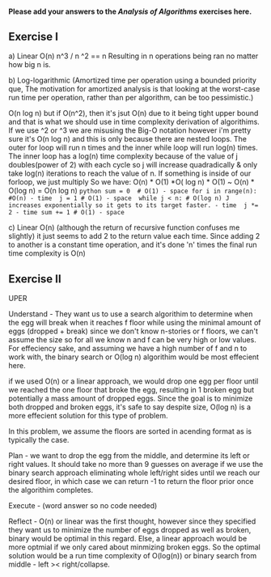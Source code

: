 #### Please add your answers to the ***Analysis of  Algorithms*** exercises here.

## Exercise I

a)  Linear 
    O(n)
    n^3 / n ^2 == n 
    Resulting in n operations being ran no matter how big n is.
   <!-- still unsure about answer, might be O(n^3).. I think of O(N^2) also being O(n^3), O(n^4) and so on. O(N^2) is always bound under O(n^3), therefore O(n^2) is indeed O(n^3) or O(n). -->

b)  Log-logarithmic 
(Amortized time per operation using a bounded priority que, The motivation for amortized analysis is that looking at the worst-case run time per operation, rather than per algorithm, can be too pessimistic.)

   O(n log n) 
 but if O(n^2), then it's jsut O(n) due to it being tight upper bound and that is what we should use in time complexity derivation of algorithims. If we use ^2 or ^3 we are misusing the Big-O notation however i'm pretty sure it's O(n log n) and this is only because there are nested loops. The outer for loop will run n times and the inner while loop will run log(n) times. The inner loop  has a log(n) time complexity because of the value of j doubles(power of 2) with each cycle so j will increase quadradically & only take log(n) iterations to reach the value of n.
 If something is inside of our forloop, we just multiply
    So we have:
    O(n) * O(1) *O( log n) * O(1) ~ O(n) * O(log n) = O(n log n)
    ```python
    sum = 0  # O(1) - space
    for i in range(n): #O(n) - time 
      j = 1 # O(1) - space 
      while j < n: # O(log n) J increases exponentially so it gets to its target faster. - time 
        j *= 2 - time
        sum += 1 # O(1) - space
    ```


c)  Linear
    O(n) 
(although the return of recursive function confuses me slightly) it just seems to add 2 to the return value each time. Since adding 2 to another is a constant time operation, and it's done 'n' times the final run time complexity is O(n)

## Exercise II

UPER

Understand - They want us to use a search algorithim to determine when the egg will break when it reaches f floor while using the minimal amount of eggs (dropped + break)
since we don't know n-stories or f floors, we can't assume the size so for all we know n and f can be very high or low values. 
For effeciency sake, and assuming we have a high number of f and n to work with, the binary search or O(log n) algorithim would be most effecient here.

if we used O(n) or a linear approach, we would drop one egg per floor until we reached the one floor that broke the egg, resulting in 1 broken egg but potentially a mass amount of dropped eggs. Since the goal is to minimize both dropped and broken eggs, it's safe to say despite size, O(log n) is a more effecient solution for this type of problem.

In this problem, we assume the floors are sorted in acending format as is typically the case.

Plan - we want to drop the egg from the middle, and determine its left or right values. It should take no more than 9 guesses on average if we use the binary search approach eliminating whole left/right sides until we reach our desired floor, in which case we can return -1 to return the floor prior once the algorithim completes.

Execute -
    (word answer so no code needed)

Reflect - O(n) or linear was the first thought, however since they specified they want us to minimize the number of eggs dropped as well as broken, binary would be optimal in this regard. Else, a linear approach would be more optmial if we only cared about minmizing broken eggs. So the optimal solution would be a run time complexity of O(log(n)) or binary search from middle - left >< right/collapse.


